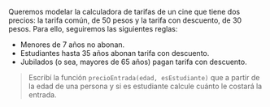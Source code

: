 Queremos modelar la calculadora de tarifas de un cine que tiene dos precios: la tarifa común, de 50 pesos y la tarifa con descuento, de 30 pesos. Para ello, seguiremos las siguientes reglas:

* Menores de 7 años no abonan.
* Estudiantes hasta 35 años abonan tarifa con descuento.
* Jubilados (o sea, mayores de 65 años) pagan tarifa con descuento.

> Escribí la función `precioEntrada(edad, esEstudiante)` que a partir de la edad de una persona y si es estudiante calcule cuánto le costará la entrada.